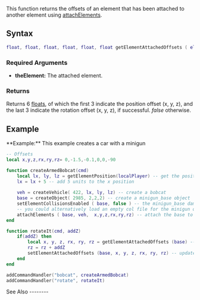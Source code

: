 This function returns the offsets of an element that has been attached to another element using [attachElements](/docs/attachelements.md "wikilink").

Syntax
------

``` lua
float, float, float, float, float, float getElementAttachedOffsets ( element theElement )
```

### Required Arguments

-   **theElement:** The attached element.

### Returns

Returns 6 [floats](/docs/float.md "wikilink"), of which the first 3 indicate the position offset (x, y, z), and the last 3 indicate the rotation offset (x, y, z), if successful. *false* otherwise.

Example
-------

<section name="Client" class="client" show="true">
**Example:** This example creates a car with a minigun

``` lua
-- Offsets
local x,y,z,rx,ry,rz= 0,-1.5,-0.1,0,0,-90

function createArmedBobcat(cmd)
    local lx, ly, lz = getElementPosition(localPlayer) -- get the position of the player
    lx = lx + 5 -- add 5 units to the x position
    
    veh = createVehicle( 422, lx, ly, lz) -- create a bobcat
    base = createObject( 2985, 2,2,2) -- create a minigun_base object
    setElementCollisionsEnabled ( base, false ) -- the minigun_base damages the car
    -- you could alternatively load an empty col file for the minigun object
    attachElements ( base, veh,  x,y,z,rx,ry,rz) -- attach the base to the bobcat
end

function rotateIt(cmd, addZ)
    if(addZ) then
        local x, y, z, rx, ry, rz = getElementAttachedOffsets (base) -- get the offsets
        rz = rz + addZ
        setElementAttachedOffsets (base, x, y, z, rx, ry, rz) -- update offsets
    end
end

addCommandHandler("bobcat", createArmedBobcat)
addCommandHandler("rotate", rotateIt)
```

</section>
See Also
--------
